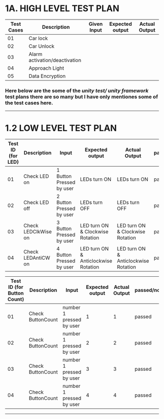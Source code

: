 # 1A. HIGH LEVEL TEST PLAN

| Test Cases | Description | Given Input | Expected output | Actual Output | 
| --- | --- | --- | --- | --- | 
| 01 | Car lock |  |  |    | 
| 02 | Car Unlock |  |    |    | 
| 03 | Alarm activation/deactivation |  |  |  | 
| 04 | Approach Light |  |  |  | 
| 05 | Data Encryption |  |  |  | 
### Here below are the some of the *unity test/ unity framework* test plans there are so many but I have only mentiones some of the test cases here.
---
# 1.2 LOW LEVEL TEST PLAN

| Test ID (for LED)| Description | Input | Expected output | Actual Output | passed/not |
| --- | --- | --- | --- | --- | --- |
| 01 | Check LED on | 1 Button Pressed by user | LEDs turn ON | LEDs turn ON | passed |
| 02 | Check LED off | 2 Button Pressed by user | LEDs turn OFF | LEDs turn OFF | passed |
| 03 | Check LEDClkWise on | 3 Button Pressed by user | LED turn ON & Clockwise Rotation | LED turn ON & Clockwise Rotation | passed | 
| 04 | Check LEDAntiCW on | 4  Button Pressed by user |LED turn ON & Anticlockwise Rotation | LED turn ON & Anticlockwise Rotation | passed |

| Test ID (for Button Count)| Description | Input | Expected output | Actual Output | passed/not |
| --- | --- | --- | --- | --- | --- |
| 01 | Check ButtonCount | number 1 pressed by user | 1 | 1 | passed  |
| 02 | Check ButtonCount | number 1 pressed by user| 2 | 2 | passed  |
| 03 | Check ButtonCount | number 1 pressed by user | 3 | 3 | passed |
| 04 | Check ButtonCount | number 1 pressed by user | 4 | 4 | passed |
---

